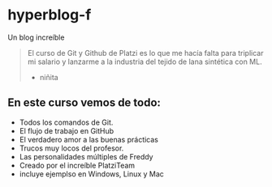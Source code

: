 # hyperblog-f
Un blog increíble
> El curso de Git y Github de Platzi es lo que me hacía falta para triplicar mi salario y lanzarme a la industria del tejido de lana sintética con ML.
> - niñita

## En este curso vemos de todo:

* Todos los comandos de Git.
* El flujo de trabajo en GitHub
* El verdadero amor a las buenas prácticas
* Trucos muy locos del profesor.
* Las personalidades múltiples de Freddy
* Creado por el increíble PlatziTeam
* incluye ejemplso en Windows, Linux y Mac